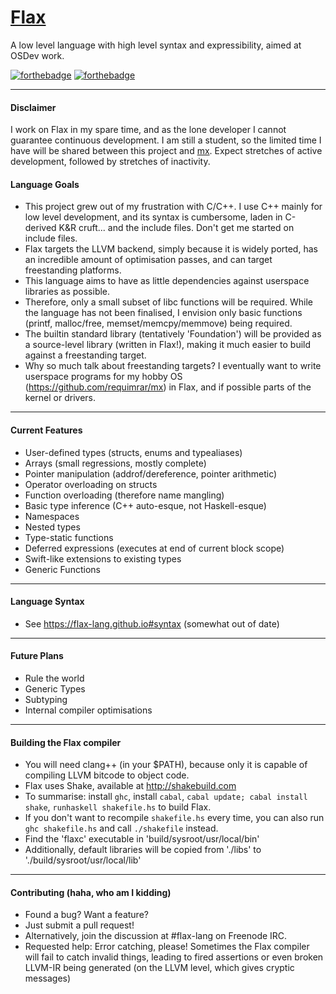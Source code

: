 # [Flax](https://flax-lang.github.io)

A low level language with high level syntax and expressibility, aimed at OSDev work.


[![forthebadge](http://forthebadge.com/images/badges/powered-by-electricity.svg)](http://forthebadge.com)
[![forthebadge](http://forthebadge.com/images/badges/fuck-it-ship-it.svg)](http://forthebadge.com)

--------------------------

#### Disclaimer ####
I work on Flax in my spare time, and as the lone developer I cannot guarantee continuous development. I am still a student, so the limited time I have will be shared between this project and [mx](github.com/zhiayang/mx). Expect stretches of active development, followed by stretches of inactivity.


#### Language Goals ####

- This project grew out of my frustration with C/C++. I use C++ mainly for low level development, and its syntax is cumbersome, laden in C-derived K&R cruft... and the include files. Don't get me started on include files.
- Flax targets the LLVM backend, simply because it is widely ported, has an incredible amount of optimisation passes, and can target freestanding platforms.
- This language aims to have as little dependencies against userspace libraries as possible.
- Therefore, only a small subset of libc functions will be required. While the language has not been finalised, I envision only basic functions (printf, malloc/free, memset/memcpy/memmove) being required.
- The builtin standard library (tentatively 'Foundation') will be provided as a source-level library (written in Flax!), making it much easier to build against a freestanding target.
- Why so much talk about freestanding targets? I eventually want to write userspace programs for my hobby OS (https://github.com/requimrar/mx) in Flax, and if possible parts of the kernel or drivers.


--------------------------

#### Current Features ####

- User-defined types (structs, enums and typealiases)
- Arrays (small regressions, mostly complete)
- Pointer manipulation (addrof/dereference, pointer arithmetic)
- Operator overloading on structs
- Function overloading (therefore name mangling)
- Basic type inference (C++ auto-esque, not Haskell-esque)
- Namespaces
- Nested types
- Type-static functions
- Deferred expressions (executes at end of current block scope)
- Swift-like extensions to existing types
- Generic Functions

-------------------------

#### Language Syntax ####
- See https://flax-lang.github.io#syntax (somewhat out of date)

----------------------

#### Future Plans ####

- Rule the world
- Generic Types
- Subtyping
- Internal compiler optimisations

------------------------------------

#### Building the Flax compiler ####

- You will need clang++ (in your $PATH), because only it is capable of compiling LLVM bitcode to object code.
- Flax uses Shake, available at http://shakebuild.com
- To summarise: install `ghc`, install `cabal`, `cabal update; cabal install shake`, `runhaskell shakefile.hs` to build Flax.
- If you don't want to recompile `shakefile.hs` every time, you can also run `ghc shakefile.hs` and call `./shakefile` instead.
- Find the 'flaxc' executable in 'build/sysroot/usr/local/bin'
- Additionally, default libraries will be copied from './libs' to './build/sysroot/usr/local/lib'

-----------------------------------------------

#### Contributing (haha, who am I kidding) ####

- Found a bug? Want a feature?
- Just submit a pull request!
- Alternatively, join the discussion at #flax-lang on Freenode IRC.
- Requested help: Error catching, please! Sometimes the Flax compiler will fail to catch invalid things, leading to fired assertions or even broken LLVM-IR being generated (on the LLVM level, which gives cryptic messages)
